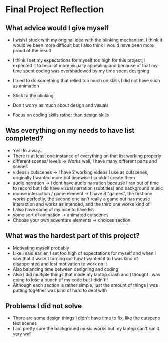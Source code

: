 # Final Project Reflection

## What advice would I give myself
- I wish I stuck with my original idea with the blinking mechanism, I think it would've been more difficult but I also think I would have been more proud of the result
- I think I set my expectations for myself too high for this project, I expected it to be a lot more visually appealing and because of that my time spent coding was overshadowed by my time spent designing
- I tried to do something that relied too much on skills I did not have such as animation

- Stick to the blinking
- Don't worry as much about design and visuals
- Focus on coding skills rather than design skills

## Was everything on my needs to have list completed?
- Yes! In a way...
- There is at least one instance of everything on that list working properly
- different scenes/ levels -> Works well, I have many different parts and scenes
- videos / cutscenes -> I have 2 working videos I use as cutscenes, originally I wanted more but timewise I couldnt create them
- audio narration -> I dont have audio narration because I ran out of time to record but I do have visual narration (subtitles) and background music
- mouse interaction / game element -> I have 3 "games", the first one works perfectly, the second one isn't really a game but has mouse interaction and works as intended, and the third one works kind of
- I also have some of my nice to have list
- some sort of animation -> animated cutscenes
- Choose your own adventure elements -> choices section

## What was the hardest part of this project?
- Motivating myself probably
- Like I said earlier, I set too high of expectations for myself and when I saw that it wasn't turning out how I wanted it to I was kind of disappointed and lost motivation to work on it
- Also balancing time between designing and coding
- Also I did multiple things that made my laptop crash and I thought I was going to lose a bunch of my code but I didn't!!
- Although each section is rather simple, just the amount of things I was putting together was kind of hard to deal with

## Problems I did not solve
- There are some design things I didn't have time to fix, like the cutscene text scenes
- I am pretty sure the background music works but my laptop can't run it very well